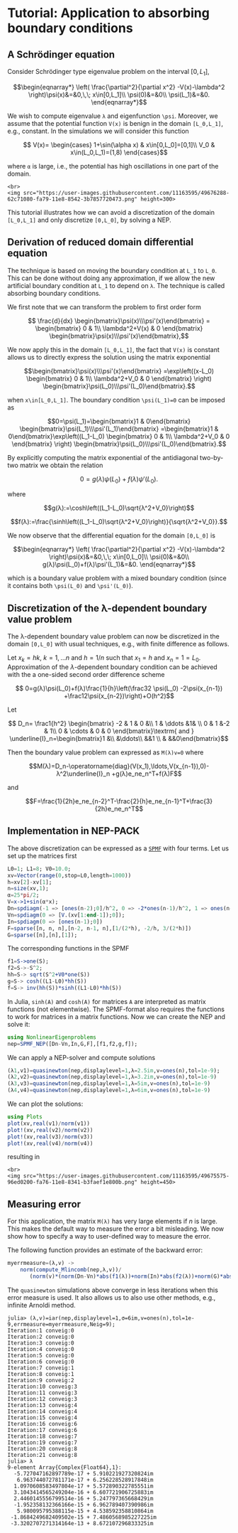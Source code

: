 # Tutorial: Application to absorbing boundary conditions
## A Schrödinger equation

Consider Schrödinger type eigenvalue problem on the interval $[0,L_1]$,
```math
\begin{eqnarray*}
 \left(
 \frac{\partial^2}{\partial x^2}
-V(x)-\lambda^2
\right)\psi(x)&=&0,\,\; x\in[0,L_1]\\
   \psi(0)&=&0\\
   \psi(L_1)&=&0.
\end{eqnarray*}
```
We wish to compute eigenvalue ``λ`` and eigenfunction ``\psi``.
Moreover, we assume that the potential function ``V(x)`` is benign in
the domain ``[L_0,L_1]``, e.g., constant. In the simulations we will consider this
function
```math
  V(x)=
\begin{cases}
1+\sin(\alpha x)  & x\in[0,L_0]=[0,1]\\
V_0 & x\in(L_0,L_1)=(1,8)
\end{cases}
```
where ``α`` is large, i.e., the potential has high oscillations
in one part of the domain.
```@raw html
<br>
<img src="https://user-images.githubusercontent.com/11163595/49676288-62c71080-fa79-11e8-8542-3b7857720473.png" height=300>
```
This tutorial illustrates how we can avoid a discretization
of the domain ``[L_0,L_1]`` and only discretize ``[0,L_0]``,
by solving a NEP.

## Derivation of reduced domain differential equation

The technique is based on moving the boundary condition at ``L_1``
to ``L_0``. This can be done without doing any approximation,
if we allow the new artificial boundary condition at ``L_1``
to depend on ``λ``. The technique is called absorbing boundary conditions.



We first note that we can transform the problem to first order form
```math
  \frac{d}{dx}
\begin{bmatrix}\psi(x)\\\psi'(x)\end{bmatrix}
=
\begin{bmatrix}
0 & 1\\
\lambda^2+V(x) & 0
\end{bmatrix}
\begin{bmatrix}\psi(x)\\\psi'(x)\end{bmatrix},
```
We now apply this in the domain ``[L_0,L_1]``,
the fact that ``V(x)`` is constant allows us to directly
express the solution using the matrix exponential
```math
\begin{bmatrix}\psi(x)\\\psi'(x)\end{bmatrix}
=\exp\left((x-L_0)
\begin{bmatrix}
0 & 1\\
\lambda^2+V_0 & 0
\end{bmatrix}
\right)
\begin{bmatrix}\psi(L_0)\\\psi'(L_0)\end{bmatrix}.
```
when ``x\in[L_0,L_1]``. The boundary condition ``\psi(L_1)=0`` can be imposed
as
```math
0=\psi(L_1)=\begin{bmatrix}1 & 0\end{bmatrix}
\begin{bmatrix}\psi(L_1)\\\psi'(L_1)\end{bmatrix}
=\begin{bmatrix}1 & 0\end{bmatrix}\exp\left((L_1-L_0)
\begin{bmatrix}
0 & 1\\
\lambda^2+V_0 & 0
\end{bmatrix}
\right)
\begin{bmatrix}\psi(L_0)\\\psi'(L_0)\end{bmatrix}.
```
By explicitly computing the matrix exponential of the antidiagonal two-by-two
matrix we obtain the relation
```math
0=
g(λ)\psi(L_0)+
f(λ)\psi'(L_0).
```
where
```math
g(λ):=\cosh\left((L_1-L_0)\sqrt{λ^2+V_0}\right)
```
```math
f(λ):=\frac{\sinh\left((L_1-L_0)\sqrt{λ^2+V_0}\right)}{\sqrt{λ^2+V_0}}.
```
We now observe that the differential equation
for the domain ``[0,L_0]`` is
```math
\begin{eqnarray*}
 \left(
 \frac{\partial^2}{\partial x^2}
-V(x)-\lambda^2
\right)\psi(x)&=&0,\,\; x\in[0,L_0]\\
   \psi(0)&=&0\\
   g(λ)\psi(L_0)+f(λ)\psi'(L_1)&=&0.
\end{eqnarray*}
```
which is a boundary value problem
with a mixed boundary condition (since it contains
both ``\psi(L_0)`` and ``\psi'(L_0)``).


## Discretization of the λ-dependent boundary value problem

The λ-dependent boundary value problem can now be discretized in the domain ``[0,L_0]``
with usual techniques, e.g., with finite difference as follows.

Let $x_k=hk$, $k=1,\ldots n$ and $h=1/n$ such that $x_1=h$ and
$x_n=1=L_0$. Approximation of the $\lambda$-dependent boundary condition
can be achieved with the a one-sided second order
difference scheme
```math
   0=g(λ)\psi(L_0)+f(λ)\frac{1}{h}\left(\frac32 \psi(L_0)
-2\psi(x_{n-1})
+\frac12\psi(x_{n-2})\right)+O(h^2)
```
Let
```math
  D_n=
\frac1{h^2}
\begin{bmatrix}
-2  & 1 & 0 &\\
1 & \ddots &1& \\
0 & 1 &-2 & 1\\
0 & \cdots & 0 & 0
\end{bmatrix}\textrm{ and }
\underline{I}_n=\begin{bmatrix}1 &\\ &\ddots\\ &&1 \\  & &&0\end{bmatrix}
```
Then the boundary value problem can expressed as ``M(λ)v=0`` where
```math
M(λ)=D_n-\operatorname{diag}(V(x_1),\ldots,V(x_{n-1}),0)-λ^2\underline{I}_n
+g(λ)e_ne_n^T+f(λ)F
```
and
```math
F=\frac{1}{2h}e_ne_{n-2}^T-\frac{2}{h}e_ne_{n-1}^T+\frac{3}{2h}e_ne_n^T
```

## Implementation in NEP-PACK
The above discretization can be expressed as a [`SPMF`](types.md#SPMF) with
four terms. Let us set up the matrices first
```julia
L0=1; L1=8; V0=10.0;
xv=Vector(range(0,stop=L0,length=1000))
h=xv[2]-xv[1];
n=size(xv,1);
α=25*pi/2;
V=x->1+sin(α*x);
Dn=spdiagm(-1 => [ones(n-2);0]/h^2, 0 => -2*ones(n-1)/h^2, 1 => ones(n-1)/h^2)
Vn=spdiagm(0 => [V.(xv[1:end-1]);0]);
In=spdiagm(0 => [ones(n-1);0])
F=sparse([n, n, n],[n-2, n-1, n],[1/(2*h), -2/h, 3/(2*h)])
G=sparse([n],[n],[1]);
```
The corresponding functions in the SPMF
```julia
f1=S->one(S);
f2=S->-S^2;
hh=S-> sqrt(S^2+V0*one(S))
g=S-> cosh((L1-L0)*hh(S))
f=S-> inv(hh(S))*sinh((L1-L0)*hh(S))
```
In Julia, `sinh(A)` and `cosh(A)` for matrices `A` are interpreted as matrix functions (not elementwise). The SPMF-format also requires the functions to work for matrices in a matrix functions. Now
we can create the NEP and solve it:
```julia
using NonlinearEigenproblems
nep=SPMF_NEP([Dn-Vn,In,G,F],[f1,f2,g,f]);
```

We can apply a NEP-solver and compute solutions
```julia
(λ1,v1)=quasinewton(nep,displaylevel=1,λ=2.5im,v=ones(n),tol=1e-9);
(λ2,v2)=quasinewton(nep,displaylevel=1,λ=3.2im,v=ones(n),tol=1e-9)
(λ3,v3)=quasinewton(nep,displaylevel=1,λ=5im,v=ones(n),tol=1e-9)
(λ4,v4)=quasinewton(nep,displaylevel=1,λ=6im,v=ones(n),tol=1e-9)
```
We can plot the solutions:
```julia
using Plots
plot(xv,real(v1)/norm(v1))
plot!(xv,real(v2)/norm(v2))
plot!(xv,real(v3)/norm(v3))
plot!(xv,real(v4)/norm(v4))
```
resulting in
```@raw html
<br>
<img src="https://user-images.githubusercontent.com/11163595/49675575-96ed0200-fa76-11e8-8341-b3faef1e800b.png" height=450>
```

## Measuring error

For this application, the matrix ``M(λ)`` has very large elements if $n$ is large.
This makes the default way to measure the error a bit misleading. We now
show how to specify a way to user-defined way to measure the error.

The following function provides an estimate of the backward error:
```julia
myerrmeasure=(λ,v) ->
    norm(compute_Mlincomb(nep,λ,v))/
       (norm(v)*(norm(Dn-Vn)*abs(f1(λ))+norm(In)*abs(f2(λ))+norm(G)*abs(g(λ))+norm(F)*abs(f(λ))))

```
The  `quasinewton` simulations above converge in less iterations when this
error measure is used. It also allows us to also use other methods, e.g., infinite Arnoldi method.
```julia-repl
julia> (λ,v)=iar(nep,displaylevel=1,σ=6im,v=ones(n),tol=1e-9,errmeasure=myerrmeasure,Neig=9);
Iteration:1 conveig:0
Iteration:2 conveig:0
Iteration:3 conveig:0
Iteration:4 conveig:0
Iteration:5 conveig:0
Iteration:6 conveig:0
Iteration:7 conveig:1
Iteration:8 conveig:1
Iteration:9 conveig:2
Iteration:10 conveig:3
Iteration:11 conveig:3
Iteration:12 conveig:3
Iteration:13 conveig:4
Iteration:14 conveig:4
Iteration:15 conveig:4
Iteration:16 conveig:6
Iteration:17 conveig:6
Iteration:18 conveig:7
Iteration:19 conveig:7
Iteration:20 conveig:8
Iteration:21 conveig:8
julia> λ
9-element Array{Complex{Float64},1}:
  -5.727047162897789e-17 + 5.910221927320824im
   6.963744072781171e-17 + 6.256228528917848im
  1.0970608583497804e-17 + 5.572890322785551im
  3.1043414565249204e-16 + 6.607721906725883im
  2.4460145556799514e-16 + 5.247797365668429im
  -1.952358132366166e-15 + 6.962789407390986im
   5.980095795388115e-15 + 4.538592358810864im
 -1.8684249682409502e-15 + 7.4860568985227225im
 -3.3202707271314164e-13 + 8.672107296833325im
```